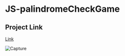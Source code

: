 # JS-palindromeCheckGame

## Project Link
[Link](https://js-palindrome-check-game.vercel.app/)

![Capture](https://user-images.githubusercontent.com/109015467/195589823-8520a2ba-91b2-444d-ad50-268c1e020eb1.PNG)
